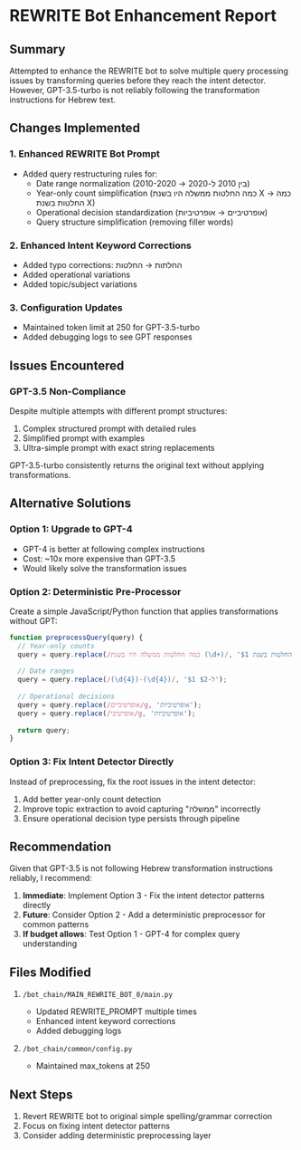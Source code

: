 # REWRITE Bot Enhancement Report

## Summary

Attempted to enhance the REWRITE bot to solve multiple query processing issues by transforming queries before they reach the intent detector. However, GPT-3.5-turbo is not reliably following the transformation instructions for Hebrew text.

## Changes Implemented

### 1. Enhanced REWRITE Bot Prompt
- Added query restructuring rules for:
  - Date range normalization (2010-2020 → בין 2010 ל-2020)
  - Year-only count simplification (כמה החלטות ממשלה היו בשנת X → כמה החלטות בשנת X)
  - Operational decision standardization (אופרטיביים → אופרטיביות)
  - Query structure simplification (removing filler words)

### 2. Enhanced Intent Keyword Corrections
- Added typo corrections: החלתות → החלטות
- Added operational variations
- Added topic/subject variations

### 3. Configuration Updates
- Maintained token limit at 250 for GPT-3.5-turbo
- Added debugging logs to see GPT responses

## Issues Encountered

### GPT-3.5 Non-Compliance
Despite multiple attempts with different prompt structures:
1. Complex structured prompt with detailed rules
2. Simplified prompt with examples
3. Ultra-simple prompt with exact string replacements

GPT-3.5-turbo consistently returns the original text without applying transformations.

## Alternative Solutions

### Option 1: Upgrade to GPT-4
- GPT-4 is better at following complex instructions
- Cost: ~10x more expensive than GPT-3.5
- Would likely solve the transformation issues

### Option 2: Deterministic Pre-Processor
Create a simple JavaScript/Python function that applies transformations without GPT:
```javascript
function preprocessQuery(query) {
  // Year-only counts
  query = query.replace(/כמה החלטות ממשלה היו בשנת (\d+)/, 'כמה החלטות בשנת $1');
  
  // Date ranges
  query = query.replace(/(\d{4})-(\d{4})/, '$1 ל-$2');
  
  // Operational decisions
  query = query.replace(/אופרטיביים/g, 'אופרטיביות');
  query = query.replace(/אופרטיבי/g, 'אופרטיביות');
  
  return query;
}
```

### Option 3: Fix Intent Detector Directly
Instead of preprocessing, fix the root issues in the intent detector:
1. Add better year-only count detection
2. Improve topic extraction to avoid capturing "ממשלה" incorrectly
3. Ensure operational decision type persists through pipeline

## Recommendation

Given that GPT-3.5 is not following Hebrew transformation instructions reliably, I recommend:

1. **Immediate**: Implement Option 3 - Fix the intent detector patterns directly
2. **Future**: Consider Option 2 - Add a deterministic preprocessor for common patterns
3. **If budget allows**: Test Option 1 - GPT-4 for complex query understanding

## Files Modified

1. `/bot_chain/MAIN_REWRITE_BOT_0/main.py`
   - Updated REWRITE_PROMPT multiple times
   - Enhanced intent keyword corrections
   - Added debugging logs

2. `/bot_chain/common/config.py`
   - Maintained max_tokens at 250

## Next Steps

1. Revert REWRITE bot to original simple spelling/grammar correction
2. Focus on fixing intent detector patterns
3. Consider adding deterministic preprocessing layer